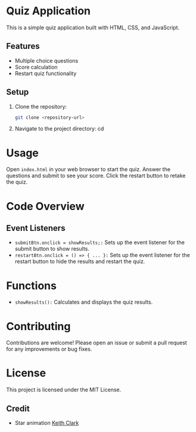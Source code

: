 # Quiz Application

This is a simple quiz application built with HTML, CSS, and JavaScript.

## Features

- Multiple choice questions
- Score calculation
- Restart quiz functionality

## Setup

1. Clone the repository:

   ```bash
   git clone <repository-url>
   ```

2. Navigate to the project directory:
   cd <project-directory>

# Usage

Open `index.html` in your web browser to start the quiz.
Answer the questions and submit to see your score.
Click the restart button to retake the quiz.

# Code Overview

## Event Listeners

- `submitBtn.onclick = showResults;:` Sets up the event listener for the submit button to show results.
- `restartBtn.onclick = () => { ... }:` Sets up the event listener for the restart button to hide the results and restart the quiz.

# Functions

- `showResults():` Calculates and displays the quiz results.

# Contributing

Contributions are welcome! Please open an issue or submit a pull request for any improvements or bug fixes.

# License

This project is licensed under the MIT License.

## Credit

- Star animation [Keith Clark](https://codepen.io/keithclark/pen/DQdKbg)
